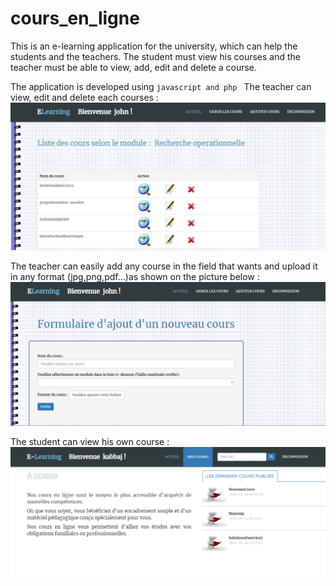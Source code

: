 # cours_en_ligne
This is an e-learning application for the university, which can help the students and the teachers.
The student must view his courses and the teacher must be able to view, add, edit and delete a course.

The application is developed using ```javascript and php ```
The teacher can view, edit and delete each courses : 
![managecourse](https://github.com/Kaoutar-Kabbaj/cours_en_ligne/blob/master/course_work/manage-courses.PNG)<br>

The teacher can easily add any course in the field that wants and upload it in any format (jpg,png,pdf...)as shown on the picture below :<br>
![addcourse](https://github.com/Kaoutar-Kabbaj/cours_en_ligne/blob/master/course_work/Add-courses.PNG)

The student can view his own course :
![viewcourse](https://github.com/Kaoutar-Kabbaj/cours_en_ligne/blob/master/course_work/student.PNG)

